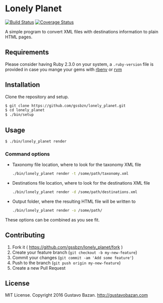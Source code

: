 # Lonely Planet
[![Build Status](https://travis-ci.org/gssbzn/lonely_planet.svg?branch=master)](https://travis-ci.org/gssbzn/lonely_planet)
[![Coverage Status](https://coveralls.io/repos/github/gssbzn/lonely_planet/badge.svg?branch=master)](https://coveralls.io/github/gssbzn/lonely_planet?branch=master)

A simple program to convert XML files with destinations information
to plain HTML pages.

## Requirements

Please consider having Ruby 2.3.0 on your system,
a `.ruby-version` file is provided in case you mange
your gems with [rbenv](https://github.com/rbenv/rbenv#installation)
or [rvm](http://rvm.io/rvm/install)

## Installation

Clone the repository and setup.

```sh
$ git clone https://github.com/gssbzn/lonely_planet.git
$ cd lonely_planet
$ ./bin/setup
```

## Usage

```sh
$ ./bin/lonely_planet render
```

### Command options

- Taxonomy file location, where to look for the taxonomy XML file

    ```sh
    ./bin/lonely_planet render -t /some/path/taxonomy.xml
    ```
- Destinations file location, where to look for the destinations XML file

    ```sh
    ./bin/lonely_planet render -d /some/path/destinations.xml
    ```
- Output folder, where the resulting HTML file will be written to

    ```sh
    ./bin/lonely_planet render -o /some/path/
    ```

These options can be combined as you see fit.

## Contributing

1. Fork it ( https://github.com/gssbzn/lonely_planet/fork )
2. Create your feature branch (`git checkout -b my-new-feature`)
3. Commit your changes (`git commit -am 'Add some feature'`)
4. Push to the branch (`git push origin my-new-feature`)
5. Create a new Pull Request

## License

MIT License. Copyright 2016 Gustavo Bazan. http://gustavobazan.com
